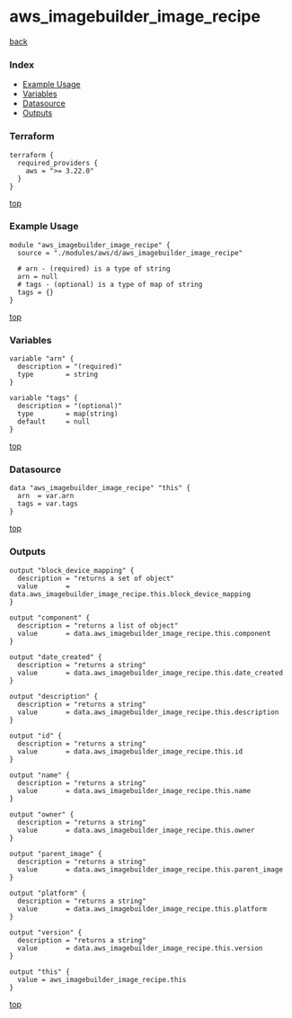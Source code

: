 # aws_imagebuilder_image_recipe

[back](../aws.md)

### Index

- [Example Usage](#example-usage)
- [Variables](#variables)
- [Datasource](#datasource)
- [Outputs](#outputs)

### Terraform

```hcl
terraform {
  required_providers {
    aws = ">= 3.22.0"
  }
}
```

[top](#index)

### Example Usage

```hcl
module "aws_imagebuilder_image_recipe" {
  source = "./modules/aws/d/aws_imagebuilder_image_recipe"

  # arn - (required) is a type of string
  arn = null
  # tags - (optional) is a type of map of string
  tags = {}
}
```

[top](#index)

### Variables

```hcl
variable "arn" {
  description = "(required)"
  type        = string
}

variable "tags" {
  description = "(optional)"
  type        = map(string)
  default     = null
}
```

[top](#index)

### Datasource

```hcl
data "aws_imagebuilder_image_recipe" "this" {
  arn  = var.arn
  tags = var.tags
}
```

[top](#index)

### Outputs

```hcl
output "block_device_mapping" {
  description = "returns a set of object"
  value       = data.aws_imagebuilder_image_recipe.this.block_device_mapping
}

output "component" {
  description = "returns a list of object"
  value       = data.aws_imagebuilder_image_recipe.this.component
}

output "date_created" {
  description = "returns a string"
  value       = data.aws_imagebuilder_image_recipe.this.date_created
}

output "description" {
  description = "returns a string"
  value       = data.aws_imagebuilder_image_recipe.this.description
}

output "id" {
  description = "returns a string"
  value       = data.aws_imagebuilder_image_recipe.this.id
}

output "name" {
  description = "returns a string"
  value       = data.aws_imagebuilder_image_recipe.this.name
}

output "owner" {
  description = "returns a string"
  value       = data.aws_imagebuilder_image_recipe.this.owner
}

output "parent_image" {
  description = "returns a string"
  value       = data.aws_imagebuilder_image_recipe.this.parent_image
}

output "platform" {
  description = "returns a string"
  value       = data.aws_imagebuilder_image_recipe.this.platform
}

output "version" {
  description = "returns a string"
  value       = data.aws_imagebuilder_image_recipe.this.version
}

output "this" {
  value = aws_imagebuilder_image_recipe.this
}
```

[top](#index)